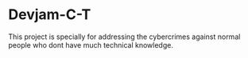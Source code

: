 # Devjam-C-T
This project is specially for addressing the cybercrimes against normal people who dont have much technical knowledge.
